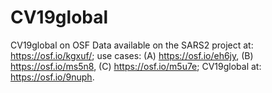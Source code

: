 # CV19global
CV19global on OSF
Data available on the SARS2 project at: https://osf.io/kgxuf/; use cases: (A) https://osf.io/eh6jy, (B) https://osf.io/ms5n8, (C) https://osf.io/m5u7e; CV19global at: https://osf.io/9nuph.
